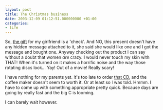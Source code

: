 ```yaml
---
layout: post
title: The Christmas business
date: 2003-12-09 01:12:51.000000000 +01:00
categories:
- life
---
```

So, <a href="http://www.magazinultau.ro/product.php?product_id=2639" title="Philips Satinelle Epilator">the gift</a> for my girlfriend is a 'check'. And NO, this present doesn't have any hidden message attached to it, she said she would like one and I got the message and bought one. Anyway checking out the product I can say without a doubt that women <i>are</i> crazy. I would never touch my skin with THAT! When it's turned on it makes a horrific noise and the way those rotating discs look... Yay! Out of a movie! Really scary!

I have nothing for my parents yet. It's too late to order <a href="http://www.emk.ro/leiras.jsp?bookID=181811">that CD</a>, and the coffee maker doesn't seem to worth it. Or at least so I was told. Hmmm. I have to come up with something appropriate pretty quick. Because days are going by really fast and the big C is looming.

I can barely wait however.
